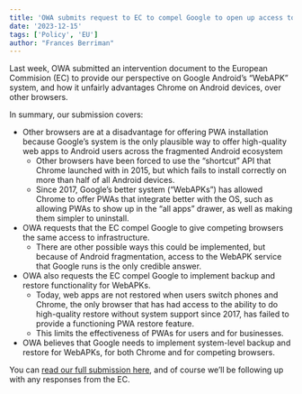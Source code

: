 ```yaml
---
title: 'OWA submits request to EC to compel Google to open up access to WebAPK'
date: '2023-12-15'
tags: ['Policy', 'EU']
author: "Frances Berriman"
---
```


Last week, OWA submitted an intervention document to the European Commision (EC) to provide our perspective on Google Android’s “WebAPK” system, and how it unfairly advantages Chrome on Android devices, over other browsers. 

In summary, our submission covers:

* Other browsers are at a disadvantage for offering PWA installation because Google’s system is the only plausible way to offer high-quality web apps to Android users across the fragmented Android ecosystem
  * Other browsers have been forced to use the “shortcut” API that Chrome launched with in 2015, but which fails to install correctly on more than half of all Android devices.
  * Since 2017, Google’s better system (“WebAPKs”) has allowed Chrome to offer PWAs that integrate better with the OS, such as allowing PWAs to show up in the “all apps” drawer, as well as making them simpler to uninstall.
* OWA requests that the EC compel Google to give competing browsers the same access to infrastructure.
  * There are other possible ways this could be implemented, but because of Android fragmentation, access to the WebAPK service that Google runs is the only credible answer.
* OWA also requests the EC compel Google to implement backup and restore functionality for WebAPKs.
  * Today, web apps are not restored when users switch phones and Chrome, the only browser that has had access to the ability to do high-quality restore without system support since 2017, has failed to provide a functioning PWA restore feature.
  * This limits the effectiveness of PWAs for users and for businesses.
* OWA believes that Google needs to implement system-level backup and restore for WebAPKs, for both Chrome and for competing browsers.

You can [read our full submission here](/document.pdf), and of course we’ll be following up with any responses from the EC.

